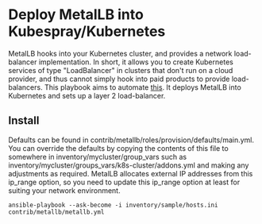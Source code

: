 # Deploy MetalLB into Kubespray/Kubernetes

MetalLB hooks into your Kubernetes cluster, and provides a network load-balancer implementation.
In short, it allows you to create Kubernetes services of type "LoadBalancer" in clusters that
don't run on a cloud provider, and thus cannot simply hook into paid products to provide load-balancers.
This playbook aims to automate [this](https://metallb.universe.tf/concepts/layer2/).
It deploys MetalLB into Kubernetes and sets up a layer 2 load-balancer.

## Install

Defaults can be found in contrib/metallb/roles/provision/defaults/main.yml.
You can override the defaults by copying the contents of this file to somewhere in inventory/mycluster/group_vars
such as inventory/mycluster/groups_vars/k8s-cluster/addons.yml and making any adjustments as required.
MetalLB allocates external IP addresses from this ip_range option, so you need to update this ip_range option
at least for suiting your network environment.

```
ansible-playbook --ask-become -i inventory/sample/hosts.ini contrib/metallb/metallb.yml
```
